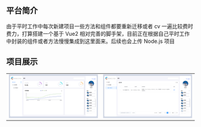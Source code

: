 ## 平台简介

由于平时工作中每次新建项目一些方法和组件都要重新迁移或者 cv 一遍比较费时费力，打算搭建一个基于 Vue2 相对完善的脚手架，目前正在根据自己平时工作中封装的组件或者方法慢慢集成到这里面来。后续也会上传 Node.js 项目

## 项目展示
<table>
    <tr>
        <td><img src="./imgs/Snipaste_2023-03-14_13-42-03.png"/></td>
        <td><img src="./imgs/Snipaste_2023-03-14_13-47-00.png"/></td>
    </tr>
</table>
